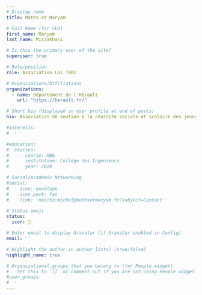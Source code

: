 ```yaml
---
# Display name
title: Maths et Maryam

# Full Name (for SEO)
first_name: Maryam
last_name: Mirzakhani

# Is this the primary user of the site?
superuser: true

# Role/position
role: Association Loi 1901

# Organizations/Affiliations
organizations:
  - name: Département de l'Hérault
    url: "https://herault.fr/"

# Short bio (displayed in user profile at end of posts)
bio: Association de soutien à la réussite sociale et scolaire des jeunes du quartier de la Paillade.

#interests:
#  - 

#education:
#  courses:
#    - course: MBA
#      institution: Collège des Ingénieurs
#      year: 2020

# Social/Academic Networking
#social:
#  - icon: envelope
#    icon_pack: fas
#    link: 'mailto:michel@mathsetmaryam.fr?subject=Contact'

# Status emoji
status:
  icon: 🌻

# Enter email to display Gravatar (if Gravatar enabled in Config)
email: ''

# Highlight the author in author lists? (true/false)
highlight_name: true

# Organizational groups that you belong to (for People widget)
#   Set this to `[]` or comment out if you are not using People widget.
#user_groups:
#  - 
---
```

